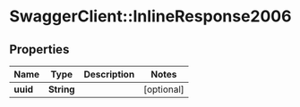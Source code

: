 # SwaggerClient::InlineResponse2006

## Properties
Name | Type | Description | Notes
------------ | ------------- | ------------- | -------------
**uuid** | **String** |  | [optional] 

